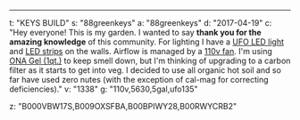 ---
t: "KEYS BUILD"
s: "88greenkeys"
a: "88greenkeys"
d: "2017-04-19"
c: "Hey everyone! This is my garden. I wanted to say <strong>thank you for the amazing knowledge</strong> of this community. For lighting I have a <a href='http://amzn.to/2ncfxRD'>UFO LED light</a> and <a href='http://www.amazon.com/gp/product/B00BPIWY28/ref=as_li_ss_tl?ie=UTF8&amp;camp=1789&amp;creative=390957&amp;creativeASIN=B00BPIWY28&amp;linkCode=as2&amp;tag=spacbuck-20'>LED strips</a> on the walls. Airflow is managed by a <a href='http://amzn.to/2oDnAaA'>110v fan</a>. I'm using <a href='http://amzn.to/2onX9lA'>ONA Gel (1qt.)</a> to keep smell down, but I'm thinking of upgrading to a carbon filter as it starts to get into veg. I decided to use all organic hot soil and so far have used zero nutes (with the exception of cal-mag for correcting deficiencies)."
v: "1338"
g: "110v,5630,5gal,ufo135"

z: "B000VBW17S,B009OXSFBA,B00BPIWY28,B00RWYCRB2"
